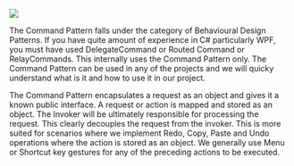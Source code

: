 <p alig="center"><img src="http://assets.devx.com/articlefigs/18878.jpg"</p>

The Command Pattern falls under the category of Behavioural Design Patterns. If you have quite amount of experience in C# particularly WPF, you must have used DelegateCommand or Routed Command or RelayCommands. This internally uses the Command Pattern only. The Command Pattern can be used in any of the projects and we will quicky understand what is it and how to use it in our project.

The Command Pattern encapsulates a request as an object and gives it a known public interface. A request or action is mapped and stored as an object. The Invoker will be ultimately responsible for processing the request. This clearly decouples the request from the invoker. This is more suited for scenarios where we implement Redo, Copy, Paste and Undo operations where the action is stored as an object. We generally use Menu or Shortcut key gestures for any of the preceding actions to be executed.

